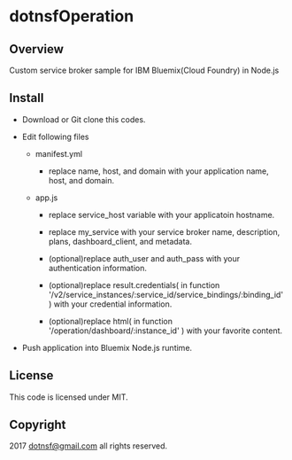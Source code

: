 # dotnsfOperation

## Overview

Custom service broker sample for IBM Bluemix(Cloud Foundry) in Node.js

## Install

- Download or Git clone this codes.

- Edit following files

    - manifest.yml

        - replace name, host, and domain with your application name, host, and domain.

    - app.js 

        - replace service_host variable with your applicatoin hostname.

        - replace my_service with your service broker name, description, plans, dashboard_client, and metadata.

        - (optional)replace auth_user and auth_pass with your authentication information.

        - (optional)replace result.credentials( in function '/v2/service_instances/:service_id/service_bindings/:binding_id' ) with your credential information.

        - (optional)replace html( in function '/operation/dashboard/:instance_id' ) with your favorite content.

- Push application into Bluemix Node.js runtime.

## License

This code is licensed under MIT.

## Copyright

2017 dotnsf@gmail.com all rights reserved.


